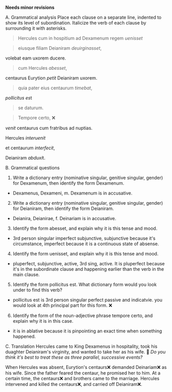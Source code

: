 **Needs minor revisions**

A. Grammatical analysis
Place each clause on a separate line, indented to show its level of subordination. Italicize the verb of each clause by surrounding it with asterisks.

> Hercules cum in hospitium ad Dexamenum regem *uenisset*

> eiusque filiam Deianiram *deuirginasset*, 

volebat eam uxorem ducere. 


> cum Hercules *abesset*, 

centaurus Eurytion *petit* Deianiram uxorem. 


> quia pater eius centaurum *timebat*,

*pollicitus es*t

> se daturum.


> Tempore certo,  ❌

*venit* centaurus cum fratribus ad nuptias. 

Hercules *interuenit*

et centaurum *interfecit*, 

Deianiram *abduxi*t.

B. Grammatical questions
1. Write a dictionary entry (nominative singular, genitive singular, gender) for Dexamenum, then identify the form Dexamenum.
 - Dexamenus, Dexameni, m. Dexamenum is in accusative. 
 
2. Write a dictionary entry (nominative singular, genitive singular, gender) for Deianiram, then identify the form Deianiram.
- Deianira, Deianirae, f. Deinariam is in accusative. 

3. Identify the form abesset, and explain why it is this tense and mood.
- 3rd person singular imperfect subjunctive, subjunctive because it's circumstance, imperfect because it is a continuous state of absense. 

4. Identify the form uenisset, and explain why it is this tense and mood.
- pluperfect, subjunctive, active, 3rd sing, active. It is pluperfect because it's in the subordinate clause and happening earlier than the verb in the main clause. 

5. Identify the form pollicitus est. What dictionary form would you look under to find this verb?
- pollicitus est is 3rd person singular perfect passive and indicatvie. you would look at 4th principal part for this form.  ❌

6. Identify the form of the noun-adjective phrase tempore certo, and explain why it is in this case.
- it is in ablative because it is pinpointing an exact time when something happened.

C. Translation
Hercules came to King Dexamenus in hospitality, took his duaghter Deianiram's virginity, and wanted to take her as his wife. 🤔 *Do you think it's best to treat these as three parallel, successive events?*

When Hercules was absent, Eurytion's centaurs❌ demanded Deinariam❌ as his wife. Since the father feared the centaur, he promised her to him. At a certain time, the centaurs❌ and brothers came to the marriage. Hercules intervened and killed the centaurs❌, and carried off Deianiram❌.

